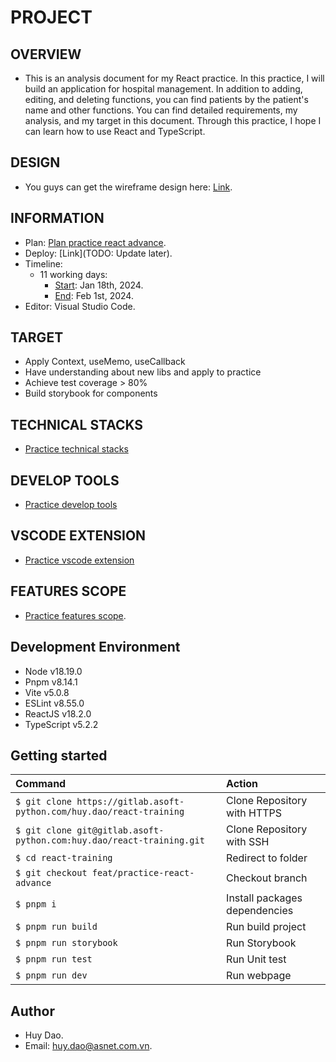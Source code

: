 # PROJECT

## OVERVIEW

- This is an analysis document for my React practice. In this practice, I will build an application for hospital management. In addition to adding, editing, and deleting functions, you can find patients by the patient's name and other functions. You can find detailed requirements, my analysis, and my target in this document. Through this practice, I hope I can learn how to use React and TypeScript.

## DESIGN

- You guys can get the wireframe design here: [Link](https://dashboardpack.com/live-demo-preview/?livedemo=353784).

## INFORMATION

- Plan: [Plan practice react advance](https://docs.google.com/document/d/1AbcFiZ9KAWtD2O4FmR5BR9MBcTHQqmQJOg8uo7KOA6M/edit).
- Deploy: [Link](TODO: Update later).
- Timeline:
  - 11 working days:
    - [Start](https://calendar.google.com/calendar/u/0/r/eventedit/M3NkMHBwaXI5bWswMmNvZzg1bTBrOThzNmUgaHV5LmRhb0Bhc25ldC5jb20udm4?pli=1): Jan 18th, 2024.
    - [End](https://calendar.google.com/calendar/u/0/r/eventedit/MHZzZjNjaTUybnU5Nm5vZ3JhaHBmOXQ1dnQgaHV5LmRhb0Bhc25ldC5jb20udm4?pli=1): Feb 1st, 2024.
- Editor: Visual Studio Code.

## TARGET

- Apply Context, useMemo, useCallback
- Have understanding about new libs and apply to practice
- Achieve test coverage > 80%
- Build storybook for components

## TECHNICAL STACKS

- [Practice technical stacks](https://docs.google.com/document/d/1AbcFiZ9KAWtD2O4FmR5BR9MBcTHQqmQJOg8uo7KOA6M/edit#heading=h.9hphgw6mozzu)

## DEVELOP TOOLS

- [Practice develop tools](https://docs.google.com/document/d/1AbcFiZ9KAWtD2O4FmR5BR9MBcTHQqmQJOg8uo7KOA6M/edit#heading=h.hep6jkuutelc)

## VSCODE EXTENSION

- [Practice vscode extension](https://docs.google.com/document/d/1AbcFiZ9KAWtD2O4FmR5BR9MBcTHQqmQJOg8uo7KOA6M/edit#heading=h.l0bzuq3tw0jv)

## FEATURES SCOPE

- [Practice features scope](hhttps://docs.google.com/document/d/1AbcFiZ9KAWtD2O4FmR5BR9MBcTHQqmQJOg8uo7KOA6M/edit#heading=h.x25nternvty).

## Development Environment

- Node v18.19.0
- Pnpm v8.14.1
- Vite v5.0.8
- ESLint v8.55.0
- ReactJS v18.2.0
- TypeScript v5.2.2

## Getting started

| Command                                                              | Action                        |
| :------------------------------------------------------------------- | :---------------------------- |
| `$ git clone https://gitlab.asoft-python.com/huy.dao/react-training` | Clone Repository with HTTPS   |
| `$ git clone git@gitlab.asoft-python.com:huy.dao/react-training.git` | Clone Repository with SSH     |
| `$ cd react-training`                                                | Redirect to folder            |
| `$ git checkout feat/practice-react-advance`                         | Checkout branch               |
| `$ pnpm i`                                                           | Install packages dependencies |
| `$ pnpm run build`                                                   | Run build project             |
| `$ pnpm run storybook`                                               | Run Storybook                 |
| `$ pnpm run test`                                                    | Run Unit test                 |
| `$ pnpm run dev`                                                     | Run webpage                   |

## Author

- Huy Dao.
- Email: [huy.dao@asnet.com.vn](huy.dao@asnet.com.vn).
